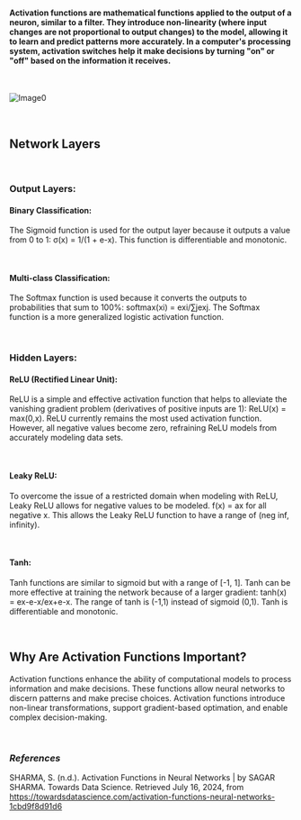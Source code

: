 #### Activation functions are mathematical functions applied to the output of a neuron, similar to a filter. They introduce non-linearity (where input changes are not proportional to output changes) to the model, allowing it to learn and predict patterns more accurately. In a computer's processing system, activation switches help it make decisions by turning "on" or "off" based on the information it receives. 

<br>

![Image0](/static/articleimages/image0)

<br>

## **Network Layers**

<br>

### Output Layers:
#### **Binary Classification:**
The Sigmoid function is used for the output layer because it outputs a value from 0 to 1: 
σ(x) = 1/(1 + e-x). This function is differentiable and monotonic. 

<br>

#### **Multi-class Classification:**
The Softmax function is used because it converts the outputs to probabilities that sum to 100%: 
softmax(xi​) = exi/∑jexj. The Softmax function is a more generalized logistic activation function. 

<br>

### Hidden Layers: 
#### **ReLU (Rectified Linear Unit):**
ReLU is a simple and effective activation function that helps to alleviate the vanishing gradient problem (derivatives of positive inputs are 1): 
ReLU(x) = max(0,x). ReLU currently remains the most used activation function. However, all negative values become zero, refraining ReLU models from accurately modeling data sets. 

<br>

#### **Leaky ReLU:**
To overcome the issue of a restricted domain when modeling with ReLU, Leaky ReLU allows for negative values to be modeled. f(x) = ax for all negative x. This allows the Leaky ReLU function to have a range of (neg inf, infinity). 

<br>

#### **Tanh:** 
Tanh functions are similar to sigmoid but with a range of [-1, 1]. Tanh can be more effective at training the network because of a larger gradient:  tanh(x) = ex-e-x/ex+e-x. The range of tanh is (-1,1) instead of sigmoid (0,1). Tanh is differentiable and monotonic. 

<br>

## **Why Are Activation Functions Important?**
Activation functions enhance the ability of computational models to process information and make decisions. These functions allow neural networks to discern patterns and make precise choices. Activation functions introduce non-linear transformations, support gradient-based optimation, and enable complex decision-making.  

<br>

### *References*
SHARMA, S. (n.d.). Activation Functions in Neural Networks | by SAGAR SHARMA. Towards Data Science. Retrieved July 16, 2024, from https://towardsdatascience.com/activation-functions-neural-networks-1cbd9f8d91d6
